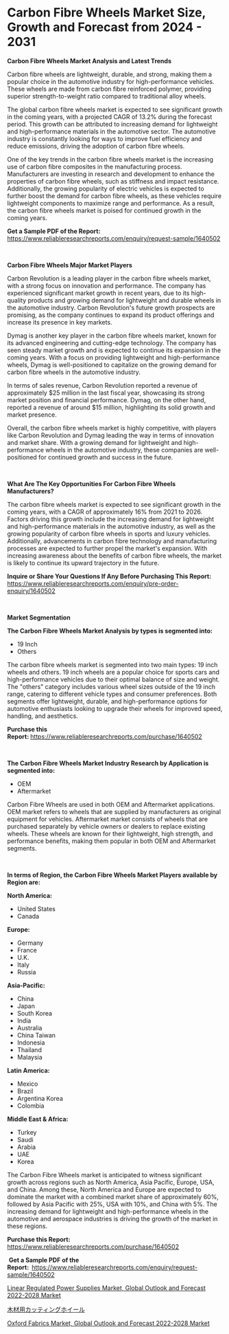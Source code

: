 <p><h1>Carbon Fibre Wheels Market Size, Growth and Forecast from 2024 - 2031</h1></p><p><strong>Carbon Fibre Wheels Market Analysis and Latest Trends</strong></p>
<p><p>Carbon fibre wheels are lightweight, durable, and strong, making them a popular choice in the automotive industry for high-performance vehicles. These wheels are made from carbon fibre reinforced polymer, providing superior strength-to-weight ratio compared to traditional alloy wheels.</p><p>The global carbon fibre wheels market is expected to see significant growth in the coming years, with a projected CAGR of 13.2% during the forecast period. This growth can be attributed to increasing demand for lightweight and high-performance materials in the automotive sector. The automotive industry is constantly looking for ways to improve fuel efficiency and reduce emissions, driving the adoption of carbon fibre wheels.</p><p>One of the key trends in the carbon fibre wheels market is the increasing use of carbon fibre composites in the manufacturing process. Manufacturers are investing in research and development to enhance the properties of carbon fibre wheels, such as stiffness and impact resistance. Additionally, the growing popularity of electric vehicles is expected to further boost the demand for carbon fibre wheels, as these vehicles require lightweight components to maximize range and performance. As a result, the carbon fibre wheels market is poised for continued growth in the coming years.</p></p>
<p><strong>Get a Sample PDF of the Report:&nbsp;</strong> <a href="https://www.reliableresearchreports.com/enquiry/request-sample/1640502">https://www.reliableresearchreports.com/enquiry/request-sample/1640502</a></p>
<p>&nbsp;</p>
<p><strong>Carbon Fibre Wheels Major Market Players</strong></p>
<p><p>Carbon Revolution is a leading player in the carbon fibre wheels market, with a strong focus on innovation and performance. The company has experienced significant market growth in recent years, due to its high-quality products and growing demand for lightweight and durable wheels in the automotive industry. Carbon Revolution's future growth prospects are promising, as the company continues to expand its product offerings and increase its presence in key markets.</p><p>Dymag is another key player in the carbon fibre wheels market, known for its advanced engineering and cutting-edge technology. The company has seen steady market growth and is expected to continue its expansion in the coming years. With a focus on providing lightweight and high-performance wheels, Dymag is well-positioned to capitalize on the growing demand for carbon fibre wheels in the automotive industry.</p><p>In terms of sales revenue, Carbon Revolution reported a revenue of approximately $25 million in the last fiscal year, showcasing its strong market position and financial performance. Dymag, on the other hand, reported a revenue of around $15 million, highlighting its solid growth and market presence.</p><p>Overall, the carbon fibre wheels market is highly competitive, with players like Carbon Revolution and Dymag leading the way in terms of innovation and market share. With a growing demand for lightweight and high-performance wheels in the automotive industry, these companies are well-positioned for continued growth and success in the future.</p></p>
<p>&nbsp;</p>
<p><strong>What Are The Key Opportunities For Carbon Fibre Wheels Manufacturers?</strong></p>
<p><p>The carbon fibre wheels market is expected to see significant growth in the coming years, with a CAGR of approximately 16% from 2021 to 2026. Factors driving this growth include the increasing demand for lightweight and high-performance materials in the automotive industry, as well as the growing popularity of carbon fibre wheels in sports and luxury vehicles. Additionally, advancements in carbon fibre technology and manufacturing processes are expected to further propel the market's expansion. With increasing awareness about the benefits of carbon fibre wheels, the market is likely to continue its upward trajectory in the future.</p></p>
<p><strong>Inquire or Share Your Questions If Any Before Purchasing This Report:</strong> <a href="https://www.reliableresearchreports.com/enquiry/pre-order-enquiry/1640502">https://www.reliableresearchreports.com/enquiry/pre-order-enquiry/1640502</a></p>
<p>&nbsp;</p>
<p><strong>Market Segmentation</strong></p>
<p><strong>The Carbon Fibre Wheels Market Analysis by types is segmented into:</strong></p>
<p><ul><li>19 Inch</li><li>Others</li></ul></p>
<p><p>The carbon fibre wheels market is segmented into two main types: 19 inch wheels and others. 19 inch wheels are a popular choice for sports cars and high-performance vehicles due to their optimal balance of size and weight. The "others" category includes various wheel sizes outside of the 19 inch range, catering to different vehicle types and consumer preferences. Both segments offer lightweight, durable, and high-performance options for automotive enthusiasts looking to upgrade their wheels for improved speed, handling, and aesthetics.</p></p>
<p><strong>Purchase this Report:&nbsp;</strong><a href="https://www.reliableresearchreports.com/purchase/1640502">https://www.reliableresearchreports.com/purchase/1640502</a></p>
<p>&nbsp;</p>
<p><strong>The Carbon Fibre Wheels Market Industry Research by Application is segmented into:</strong></p>
<p><ul><li>OEM</li><li>Aftermarket</li></ul></p>
<p><p>Carbon Fibre Wheels are used in both OEM and Aftermarket applications. OEM market refers to wheels that are supplied by manufacturers as original equipment for vehicles. Aftermarket market consists of wheels that are purchased separately by vehicle owners or dealers to replace existing wheels. These wheels are known for their lightweight, high strength, and performance benefits, making them popular in both OEM and Aftermarket segments.</p></p>
<p>&nbsp;</p>
<p><strong>In terms of Region, the Carbon Fibre Wheels Market Players available by Region are:</strong></p>
<p>
    <p> <strong> North America: </strong>
        <ul>
            <li>United States</li>
            <li>Canada</li>
        </ul>
        </p> 
    <p> <strong> Europe: </strong>
        <ul>
            <li>Germany</li>
            <li>France</li>
            <li>U.K.</li>
            <li>Italy</li>
            <li>Russia</li>
        </ul>
        </p> 
    <p> <strong> Asia-Pacific: </strong>
        <ul>
            <li>China</li>
            <li>Japan</li>
            <li>South Korea</li>
            <li>India</li>
            <li>Australia</li>
            <li>China Taiwan</li>
            <li>Indonesia</li>
            <li>Thailand</li>
            <li>Malaysia</li>
        </ul>
        </p> 
    <p> <strong> Latin America: </strong>
        <ul>
            <li>Mexico</li>
            <li>Brazil</li>
            <li>Argentina Korea</li>
            <li>Colombia</li>
        </ul>
        </p> 
    <p> <strong> Middle East & Africa: </strong>
        <ul>
            <li>Turkey</li>
            <li>Saudi</li>
            <li>Arabia</li>
            <li>UAE</li>
            <li>Korea</li>
        </ul>
    </p>
    </p>
<p><p>The Carbon Fibre Wheels market is anticipated to witness significant growth across regions such as North America, Asia Pacific, Europe, USA, and China. Among these, North America and Europe are expected to dominate the market with a combined market share of approximately 60%, followed by Asia Pacific with 25%, USA with 10%, and China with 5%. The increasing demand for lightweight and high-performance wheels in the automotive and aerospace industries is driving the growth of the market in these regions.</p></p>
<p><strong>Purchase this Report: </strong><a href="https://www.reliableresearchreports.com/purchase/1640502">https://www.reliableresearchreports.com/purchase/1640502</a></p>
<p>&nbsp;<strong>Get a Sample PDF of the Report:&nbsp;&nbsp;</strong><a href="https://www.reliableresearchreports.com/enquiry/request-sample/1640502">https://www.reliableresearchreports.com/enquiry/request-sample/1640502</a></p>
<p><strong></strong></p>
<p><p><a href="https://view.publitas.com/reportprime-1/decoding-the-linear-regulated-power-supplies-market-global-outlook-and-forecast-2022-2028-market-a-deep-dive-into-the-latest-market-trends-market-segmentation-and-competitive-analysis/">Linear Regulated Power Supplies Market, Global Outlook and Forecast 2022-2028 Market</a></p><p><a href="https://medium.com/@sarahfahey88/%E6%9C%A8%E6%9D%90%E7%94%A8%E3%82%AB%E3%83%83%E3%83%86%E3%82%A3%E3%83%B3%E3%82%B0%E3%83%9B%E3%82%A4%E3%83%BC%E3%83%AB%E3%81%AE%E5%B8%82%E5%A0%B4%E5%88%86%E6%9E%90-%E3%81%9D%E3%81%AEcagr-%E5%B8%82%E5%A0%B4%E3%82%BB%E3%82%B0%E3%83%A1%E3%83%B3%E3%83%86%E3%83%BC%E3%82%B7%E3%83%A7%E3%83%B3%E3%81%8A%E3%82%88%E3%81%B3%E4%B8%96%E7%95%8C%E7%9A%84%E3%81%AA%E7%94%A3%E6%A5%AD%E6%A6%82%E8%A6%81-7684ecc749b0">木材用カッティングホイール</a></p><p><a href="https://view.publitas.com/reportprime-1/oxford-fabrics-market-global-outlook-and-forecast-2022-2028-market-challenges-opportunities-and-growth-drivers-and-major-market-players-forecasted-for-period-from-2023-2030/">Oxford Fabrics Market, Global Outlook and Forecast 2022-2028 Market</a></p></p>